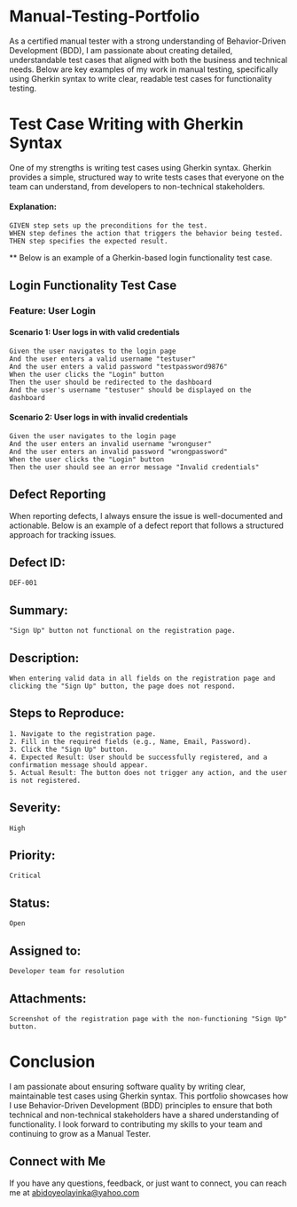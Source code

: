 # Manual-Testing-Portfolio

As a certified manual tester with a strong understanding of Behavior-Driven Development (BDD), I am passionate about creating detailed, understandable test cases that aligned with both the business and technical needs. Below are key examples of my work in manual testing, specifically using Gherkin syntax to write clear, readable test cases for functionality testing.

# Test Case Writing with Gherkin Syntax

One of my strengths is writing test cases using Gherkin syntax. Gherkin provides a simple, structured way to write tests cases that everyone on the team can understand, from developers to non-technical stakeholders. 

#### Explanation:
    GIVEN step sets up the preconditions for the test.
    WHEN step defines the action that triggers the behavior being tested.
    THEN step specifies the expected result.

** Below is an example of a Gherkin-based login functionality test case.

## Login Functionality Test Case 

### Feature: User Login

  #### Scenario 1: User logs in with valid credentials
    Given the user navigates to the login page
    And the user enters a valid username "testuser"
    And the user enters a valid password "testpassword9876"
    When the user clicks the "Login" button
    Then the user should be redirected to the dashboard
    And the user's username "testuser" should be displayed on the dashboard

  #### Scenario 2: User logs in with invalid credentials
    Given the user navigates to the login page
    And the user enters an invalid username "wronguser"
    And the user enters an invalid password "wrongpassword"
    When the user clicks the "Login" button
    Then the user should see an error message "Invalid credentials"

## Defect Reporting

When reporting defects, I always ensure the issue is well-documented and actionable. Below is an example of a defect report that follows a structured approach for tracking issues.

## Defect ID: 

    DEF-001

## Summary: 

    "Sign Up" button not functional on the registration page.

## Description: 

    When entering valid data in all fields on the registration page and clicking the "Sign Up" button, the page does not respond.

## Steps to Reproduce:
    1. Navigate to the registration page.
    2. Fill in the required fields (e.g., Name, Email, Password).
    3. Click the "Sign Up" button.
    4. Expected Result: User should be successfully registered, and a confirmation message should appear.
    5. Actual Result: The button does not trigger any action, and the user is not registered.

## Severity: 
    High

## Priority: 
    Critical

## Status: 
    Open

## Assigned to: 
    Developer team for resolution

## Attachments: 
    Screenshot of the registration page with the non-functioning "Sign Up" button.

# Conclusion

I am passionate about ensuring software quality by writing clear, maintainable test cases using Gherkin syntax. This portfolio showcases how I use Behavior-Driven Development (BDD) principles to ensure that both technical and non-technical stakeholders have a shared understanding of functionality. I look forward to contributing my skills to your team and continuing to grow as a Manual Tester.

## Connect with Me

If you have any questions, feedback, or just want to connect, you can reach me at abidoyeolayinka@yahoo.com
